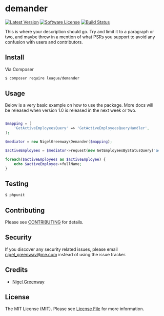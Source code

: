 # demander

[![Latest Version](https://img.shields.io/github/release/NigelGreenway/Demander.svg?style=flat-square)](https://github.com/NigelGreenway/Demander/releases)
[![Software License](https://img.shields.io/badge/license-MIT-brightgreen.svg?style=flat-square)](LICENSE.md)
[![Build Status](https://img.shields.io/travis/NigelGreenway/Demander/master.svg?style=flat-square)](https://travis-ci.org/NigelGreenway/Demander)

This is where your description should go. Try and limit it to a paragraph or two, and maybe throw in a mention of what
PSRs you support to avoid any confusion with users and contributors.

## Install

Via Composer

``` bash
$ composer require league/demander
```

## Usage

Below is a very basic example on how to use the package. More docs will be released when version 1.0 is released in the next week or two.

``` php

$mapping = [
    'GetActiveEmployeesQuery' => 'GetActiveEmployeesQueryHandler',
];

$mediator = new NigelGreenway\Demander($mapping);

$activeEmployees = $mediator->request(new GetEmployeesByStatusQuery('active'));

foreach($activeEmployees as $activeEmployee) {
    echo $activeEmployee->fullName;
}


```

## Testing

``` bash
$ phpunit
```

## Contributing

Please see [CONTRIBUTING](CONTRIBUTING.md) for details.

## Security

If you discover any security related issues, please email nigel_greenway@me.com instead of using the issue tracker.

## Credits

- [Nigel Greenway](https://github.com/NigelGreenway)

## License

The MIT License (MIT). Please see [License File](LICENSE.md) for more information.